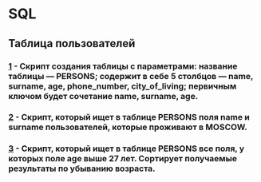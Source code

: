 # SQL
## Таблица пользователей
### [1](https://github.com/VioK0709/SQL_Table/blob/main/1.sql)   - Скрипт создания таблицы с параметрами: название таблицы — PERSONS; содержит в себе 5 столбцов — name, surname, age, phone_number, city_of_living; первичным ключом будет сочетание name, surname, age.

### [2](https://github.com/VioK0709/SQL_Table/blob/main/2.sql)   - Скрипт, который ищет в таблице PERSONS поля name и surname пользователей, которые проживают в MOSCOW.

### [3](https://github.com/VioK0709/SQL_Table/blob/main/3.sql)   - Скрипт, который ищет в таблице PERSONS все поля, у которых поле age выше 27 лет. Сортирует получаемые результаты по убыванию возраста.
